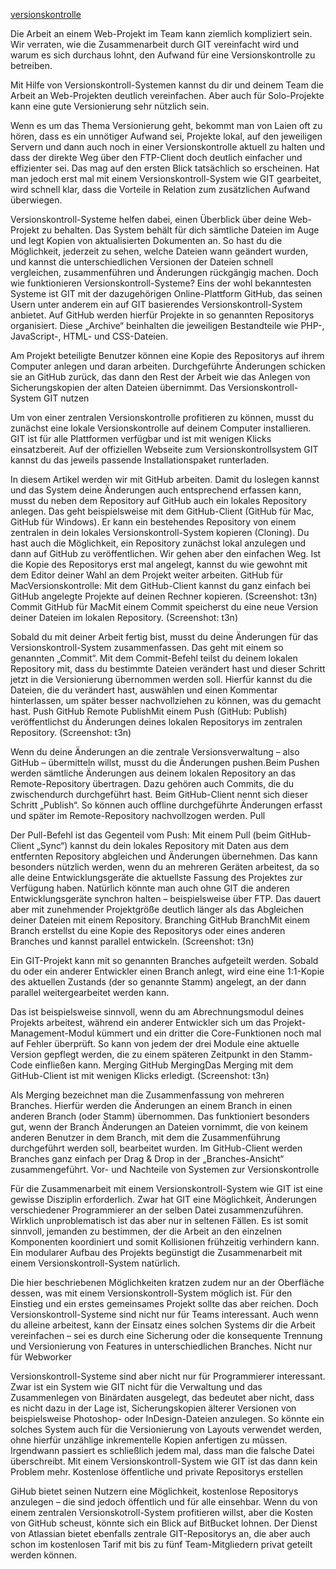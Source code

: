 [versionskontrolle](http://t3n.de/news/versionskontrolle-git-github-598054/)

Die Arbeit an einem Web-Projekt im Team kann ziemlich kompliziert sein. Wir verraten, wie die Zusammenarbeit durch GIT vereinfacht wird und warum es sich durchaus lohnt, den Aufwand für eine Versionskontrolle zu betreiben. 

Mit Hilfe von Versionskontroll-Systemen kannst du dir und deinem Team die Arbeit an Web-Projekten deutlich vereinfachen. Aber auch für Solo-Projekte kann eine gute Versionierung sehr nützlich sein.

Wenn es um das Thema Versionierung geht, bekommt man von Laien oft zu hören, dass es ein unnötiger Aufwand sei, Projekte lokal, auf den jeweiligen Servern und dann auch noch in einer Versionskontrolle aktuell zu halten und dass der direkte Weg über den FTP-Client doch deutlich einfacher und effizienter sei. Das mag auf den ersten Blick tatsächlich so erscheinen. Hat man jedoch erst mal mit einem Versionskontroll-System wie GIT gearbeitet, wird schnell klar,
dass die Vorteile in Relation zum zusätzlichen Aufwand überwiegen.

Versionskontroll-Systeme helfen dabei, einen Überblick über deine Web-Projekt zu behalten. Das System behält für dich sämtliche Dateien im Auge und legt Kopien von aktualisierten Dokumenten an. So hast du die Möglichkeit, jederzeit zu sehen, welche Dateien wann geändert wurden, und kannst die unterschiedlichen Versionen der Dateien schnell vergleichen, zusammenführen und Änderungen rückgängig machen. Doch wie funktionieren Versionskontroll-Systeme?
Eins der wohl bekanntesten Systeme ist GIT mit der dazugehörigen Online-Plattform GitHub, das seinen Usern unter anderem ein auf GIT basierendes Versionskontroll-System anbietet. Auf GitHub werden hierfür Projekte in so genannten Repositorys organisiert. Diese „Archive“ beinhalten die jeweiligen Bestandteile wie PHP-, JavaScript-, HTML- und CSS-Dateien.

Am Projekt beteiligte Benutzer können eine Kopie des Repositorys auf ihrem Computer anlegen und daran arbeiten. Durchgeführte Änderungen schicken sie an GitHub zurück, das dann den Rest der Arbeit wie das Anlegen von Sicherungskopien der alten Dateien übernimmt.
Das Versionskontroll-System GIT nutzen

Um von einer zentralen Versionskontrolle profitieren zu können, musst du zunächst eine lokale Versionskontrolle auf deinem Computer installieren. GIT ist für alle Plattformen verfügbar und ist mit wenigen Klicks einsatzbereit. Auf der offiziellen Webseite zum Versionskontrollsystem GIT kannst du das jeweils passende Installationspaket runterladen.

In diesem Artikel werden wir mit GitHub arbeiten. Damit du loslegen kannst und das System deine Änderungen auch entsprechend erfassen kann, musst du neben dem Repository auf GitHub auch ein lokales Repository anlegen. Das geht beispielsweise mit dem GitHub-Client (GitHub für Mac, GitHub für Windows). Er kann ein bestehendes Repository von einem zentralen in dein lokales Versionskontroll-System kopieren (Cloning). Du hast auch die Möglichkeit, ein Repository zunächst lokal anzulegen und dann auf GitHub zu veröffentlichen. Wir gehen aber den einfachen Weg. Ist die Kopie des Repositorys erst mal angelegt, kannst du wie gewohnt mit dem Editor deiner Wahl an dem Projekt weiter arbeiten.
GitHub für MacVersionskontrolle: Mit dem GitHub-Client kannst du ganz einfach bei GitHub angelegte Projekte auf deinen Rechner kopieren. (Screenshot: t3n)
Commit
GitHub für MacMit einem Commit speicherst du eine neue Version deiner Dateien im lokalen Repository. (Screenshot: t3n)

Sobald du mit deiner Arbeit fertig bist, musst du deine Änderungen für das Versionskontroll-System zusammenfassen. Das geht mit einem so genannten „Commit“. Mit dem Commit-Befehl teilst du deinem lokalen Repository mit, dass du bestimmte Dateien verändert hast und dieser Schritt jetzt in die Versionierung übernommen werden soll. Hierfür kannst du die Dateien, die du verändert hast, auswählen und einen Kommentar hinterlassen, um später besser nachvollziehen zu können, was du gemacht hast.
Push
GitHub Remote PublishMit einem Push (GitHub: Publish) veröffentlichst du Änderungen deines lokalen Repositorys im zentralen Repository. (Screenshot: t3n)

Wenn du deine Änderungen an die zentrale Versionsverwaltung – also GitHub – übermitteln willst, musst du die Änderungen pushen.Beim Pushen werden sämtliche Änderungen aus deinem lokalen Repository an das Remote-Repository übertragen. Dazu gehören auch Commits, die du zwischendurch durchgeführt hast. Beim GitHub-Client nennt sich dieser Schritt „Publish“. So können auch offline durchgeführte Änderungen erfasst und später im Remote-Repository nachvollzogen werden.
Pull

Der Pull-Befehl ist das Gegenteil vom Push: Mit einem Pull (beim GitHub-Client „Sync“) kannst du dein lokales Repository mit Daten aus dem entfernten Repository abgleichen und Änderungen übernehmen. Das kann besonders nützlich werden, wenn du an mehreren Geräten arbeitest, da so alle deine Entwicklungsgeräte die aktuellste Fassung des Projektes zur Verfügung haben. Natürlich könnte man auch ohne GIT die anderen Entwicklungsgeräte synchron halten – beispielsweise über FTP. Das dauert aber mit zunehmender Projektgröße deutlich länger als das Abgleichen deiner Dateien mit einem Repository.
Branching
GitHub BranchMit einem Branch erstellst du eine Kopie des Repositorys oder eines anderen Branches und kannst parallel entwickeln. (Screenshot: t3n)

Ein GIT-Projekt kann mit so genannten Branches aufgeteilt werden. Sobald du oder ein anderer Entwickler einen Branch anlegt, wird eine eine 1:1-Kopie des aktuellen Zustands (der so genannte Stamm) angelegt, an der dann parallel weitergearbeitet werden kann.

Das ist beispielsweise sinnvoll, wenn du am Abrechnungsmodul deines Projekts arbeitest, während ein anderer Entwickler sich um das Projekt-Management-Modul kümmert und ein dritter die Core-Funktionen noch mal auf Fehler überprüft. So kann von jedem der drei Module eine aktuelle Version gepflegt werden, die zu einem späteren Zeitpunkt in den Stamm-Code einfließen kann.
Merging
GitHub MergingDas Merging mit dem GitHub-Client ist mit wenigen Klicks erledigt. (Screenshot: t3n)

Als Merging bezeichnet man die Zusammenfassung von mehreren Branches. Hierfür werden die Änderungen an einem Branch in einen anderen Branch (oder Stamm) übernommen. Das funktioniert besonders gut, wenn der Branch Änderungen an Dateien vornimmt, die von keinem anderen Benutzer in dem Branch, mit dem die Zusammenführung durchgeführt werden soll, bearbeitet wurden. Im GitHub-Client werden Branches ganz einfach per Drag & Drop in der „Branches-Ansicht“ zusammengeführt.
Vor- und Nachteile von Systemen zur Versionskontrolle

Für die Zusammenarbeit mit einem Versionskontroll-System wie GIT ist eine gewisse Disziplin erforderlich. Zwar hat GIT eine Möglichkeit, Änderungen verschiedener Programmierer an der selben Datei zusammenzuführen. Wirklich unproblematisch ist das aber nur in seltenen Fällen. Es ist somit sinnvoll, jemanden zu bestimmen, der die Arbeit an den einzelnen Komponenten koordiniert und somit Kollisionen frühzeitig verhindern kann. Ein modularer Aufbau des Projekts begünstigt die Zusammenarbeit mit einem Versionskontroll-System natürlich.

Die hier beschriebenen Möglichkeiten kratzen zudem nur an der Oberfläche dessen, was mit einem Versionskontroll-System möglich ist. Für den Einstieg und ein erstes gemeinsames Projekt sollte das aber reichen. Doch Versionskontroll-Systeme sind nicht nur für Teams interessant. Auch wenn du alleine arbeitest, kann der Einsatz eines solchen Systems dir die Arbeit vereinfachen – sei es durch eine Sicherung oder die konsequente Trennung und Versionierung von Features in unterschiedlichen Branches.
Nicht nur für Webworker

Versionskontroll-Systeme sind aber nicht nur für Programmierer interessant. Zwar ist ein System wie GIT nicht für die Verwaltung und das Zusammenlegen von Binärdaten ausgelegt, das bedeutet aber nicht, dass es nicht dazu in der Lage ist, Sicherungskopien älterer Versionen von beispielsweise Photoshop- oder InDesign-Dateien anzulegen. So könnte ein solches System auch für die Versionierung von Layouts verwendet werden, ohne hierfür unzählige inkrementelle Kopien anfertigen zu müssen. Irgendwann passiert es schließlich jedem mal, dass man die falsche Datei überschreibt. Mit einem Versionskontroll-System wie GIT ist das dann kein Problem mehr.
Kostenlose öffentliche und private Repositorys erstellen

GiHub bietet seinen Nutzern eine Möglichkeit, kostenlose Repositorys anzulegen – die sind jedoch öffentlich und für alle einsehbar. Wenn du von einem zentralen Versionskotroll-System profitieren willst, aber die Kosten von GitHub scheust, könnte sich ein Blick auf BitBucket lohnen. Der Dienst von Atlassian bietet ebenfalls zentrale GIT-Repositorys an, die aber auch schon im kostenlosen Tarif mit bis zu fünf Team-Mitgliedern privat geteilt werden können. 
